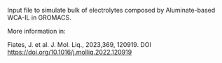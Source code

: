 Input file to simulate bulk of electrolytes composed by Aluminate-based WCA-IL in GROMACS.

More information in:

Fiates, J. et al. J. Mol. Liq., 2023,369, 120919. DOI https://doi.org/10.1016/j.molliq.2022.120919

